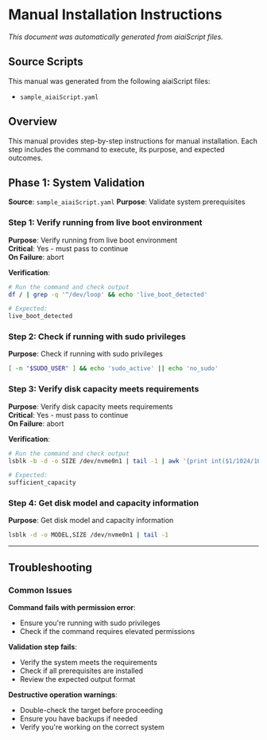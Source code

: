 # Manual Installation Instructions

*This document was automatically generated from aiaiScript files.*

## Source Scripts

This manual was generated from the following aiaiScript files:

- `sample_aiaiScript.yaml`

## Overview

This manual provides step-by-step instructions for manual installation.
Each step includes the command to execute, its purpose, and expected outcomes.

## Phase 1: System Validation

**Source**: `sample_aiaiScript.yaml`
**Purpose**: Validate system prerequisites

### Step 1: Verify running from live boot environment

**Purpose**: Verify running from live boot environment  
**Critical**: Yes - must pass to continue  
**On Failure**: abort  

**Verification**:

```bash
# Run the command and check output
df / | grep -q '^/dev/loop' && echo 'live_boot_detected'

# Expected:
live_boot_detected
```

### Step 2: Check if running with sudo privileges

**Purpose**: Check if running with sudo privileges  

```bash
[ -n "$SUDO_USER" ] && echo 'sudo_active' || echo 'no_sudo'
```

### Step 3: Verify disk capacity meets requirements

**Purpose**: Verify disk capacity meets requirements  
**Critical**: Yes - must pass to continue  
**On Failure**: abort  

**Verification**:

```bash
# Run the command and check output
lsblk -b -d -o SIZE /dev/nvme0n1 | tail -1 | awk '{print int($1/1024/1024/1024)}' | awk '{if($1>=1400) print "sufficient_capacity"; else print "insufficient_capacity"}'`

# Expected:
sufficient_capacity
```

### Step 4: Get disk model and capacity information

**Purpose**: Get disk model and capacity information  

```bash
lsblk -d -o MODEL,SIZE /dev/nvme0n1 | tail -1
```

---

## Troubleshooting

### Common Issues

**Command fails with permission error**:
- Ensure you're running with sudo privileges
- Check if the command requires elevated permissions

**Validation step fails**:
- Verify the system meets the requirements
- Check if all prerequisites are installed
- Review the expected output format

**Destructive operation warnings**:
- Double-check the target before proceeding
- Ensure you have backups if needed
- Verify you're working on the correct system 
